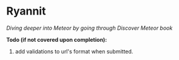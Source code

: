 # Ryannit
*Diving deeper into Meteor by going through Discover Meteor book*
  
  
  

**Todo (if not covered upon completion):**
1. add validations to url's format when submitted. 
